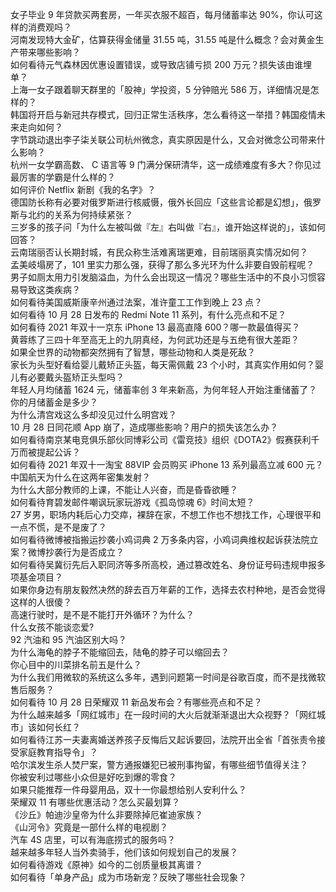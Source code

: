 女子毕业 9 年贷款买两套房，一年买衣服不超百，每月储蓄率达 90%，你认可这样的消费观吗？  
河南发现特大金矿，估算获得金储量 31.55 吨，31.55 吨是什么概念？会对黄金生产带来哪些影响？  
如何看待元气森林因优惠设置错误，或导致店铺亏损 200 万元？损失该由谁埋单？  
上海一女子跟着聊天群里的「股神」学投资，5 分钟赔光 586 万，详细情况是怎样的？  
韩国将开启与新冠共存模式，回归正常生活秩序，怎么看待这一举措？韩国疫情未来走向如何？  
字节跳动退出李子柒关联公司杭州微念，真实原因是什么，又会对微念公司带来什么影响？  
杭州一女学霸高数、 C 语言等 9 门满分保研清华，这一成绩难度有多大？你见过最厉害的学霸是什么样的？  
如何评价 Netflix 新剧《我的名字》？  
德国防长称有必要对俄罗斯进行核威慑，俄外长回应「这些言论都是幻想」，俄罗斯与北约的关系为何持续紧张？  
三岁多的孩子问「为什么左被叫做『左』右叫做『右』，谁开始这样说的」，该如何回答？  
云南瑞丽否认长期封城，有民众称生活难离瑞更难，目前瑞丽真实情况如何？  
孟美岐塌房了，101 里实力那么强，获得了那么多光环为什么非要自毁前程呢？  
男子如厕太用力引发脑溢血，为什么会出现这一情况？哪些生活中的不良小习惯容易导致这类疾病？  
如何看待美国威斯康辛州通过法案，准许童工工作到晚上 23 点？  
如何看待 10 月 28 日发布的 Redmi Note 11 系列，有什么亮点和不足？  
如何看待 2021 年双十一京东 iPhone 13 最高直降 600？哪一款最值得买？  
黄蓉练了三四十年至高无上的九阴真经，为何武功还是与五绝有很大差距？  
如果全世界的动物都突然拥有了智慧，哪些动物和人类是死敌？  
家长为头型好看给婴儿戴矫正头盔，每天需佩戴 23 个小时，其真实作用如何？婴儿有必要戴头盔矫正头型吗？  
年轻人月均储蓄 1624 元，储蓄率创 3 年来新高，为何年轻人开始注重储蓄了？你的月储蓄金是多少？  
为什么清宫戏这么多却没见过什么明宫戏？  
10 月 28 日同花顺 App 崩了，造成哪些影响？用户的损失该怎么办？  
如何看待南京某电竞俱乐部伙同博彩公司《雷竞技》组织《DOTA2》假赛获利千万而被提起公诉？  
如何看待 2021 年双十一淘宝 88VIP 会员购买 iPhone 13 系列最高立减 600 元？  
中国航天为什么在这两年密集发射？  
为什么大部分教师的上课，不能让人兴奋，而是昏昏欲睡？  
如何看待育碧发邮件嘲讽玩家玩游戏《孤岛惊魂 6》时间太短？  
27 岁男，职场内耗后心力交瘁，裸辞在家，不想工作也不想找工作，心理很平和一点不慌，是不是废了？  
如何看待微博被指搬运抄袭小鸡词典 2 万多条内容，小鸡词典维权起诉获法院立案？微博抄袭行为是否成立？  
如何看待吴冀衍先后入职同济等多所高校，通过篡改姓名、身份证号码违规申报多项基金项目？  
如果你身边有朋友毅然决然的辞去百万年薪的工作，选择去农村种地，是否会觉得这样的人很傻？  
高速行驶时，是不是不能打开外循环？为什么？  
什么女孩不能谈恋爱?  
92 汽油和 95 汽油区别大吗？  
为什么海龟的脖子不能缩回去，陆龟的脖子可以缩回去？  
你心目中的川菜排名前五是什么？  
为什么我们用微软的系统这么多年，遇到问题第一时间是谷歌百度，而不是找微软售后服务？  
如何看待 10 月 28 日荣耀双 11 新品发布会？有哪些亮点和不足？  
为什么越来越多「网红城市」在一段时间的大火后就渐渐退出大众视野？「网红城市」该如何长红？  
如何看待江苏一夫妻离婚送养孩子反悔后又起诉要回，法院开出全省「首张责令接受家庭教育指导令」？  
哈尔滨发生杀人焚尸案，警方通报嫌犯已被刑事拘留，有哪些细节值得关注？  
你被安利过哪些小众但是好吃到爆的零食？  
如果只能推荐一件母婴用品，双十一你最想给别人安利什么？  
荣耀双 11 有哪些优惠活动？怎么买最划算？  
《沙丘》帕迪沙皇帝为什么非要除掉厄崔迪家族？  
《山河令》究竟是一部什么样的电视剧？  
汽车 4S 店里，可以有海底捞式的服务吗？  
越来越多年轻人当外卖骑手，他们该如何规划自己的发展？  
如何看待游戏《原神》如今的二创质量极其离谱？  
如何看待「单身产品」成为市场新宠？反映了哪些社会现象？  
